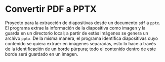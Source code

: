 # Convertir PDF a PPTX

Proyecto para la extracción de diapositivas desde un documento `pdf` a `pptx`. El programa extrae la información de la diapositiva como imagen y la guarda en un directorio local; a partir de estás imágenes se genera un archivo `pptx`. De la misma manera, el programa identifica diapositivas cuyo contenido se quiera extraer en imágenes separadas, esto lo hace a través de la identificación de un borde púrpura; todo el contenido dentro de este borde será guardado en un imagen.
